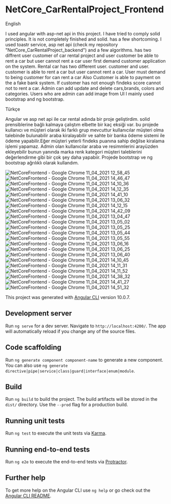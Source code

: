 # NetCore_CarRentalProject_Frontend
  
 English 
 
 I used angular with asp-net api in this project. I have tried to comply solid principles. It is not completely finished and solid. has a few shortcoming. I used toastr service, asp net api (check my repository "NetCore_CarRentalProject_backend") and a few algorithms. has two diffrent user customer of car rental  project and  user customer be  able to rent a car but user cannot rent a car user first demand customer application on the system. Rental car has two different user. customer and user. customer is able to rent a car but user cannot rent a car. User must demand to being customer for can rent a car Also  Customer is able to  payment  on the a fake bank system. If customer has not enough findeks score cannot not to rent a car. Admin can add update and delete cars,brands, colors and categories. Users who are admin can add image from UI I mainly used  bootstrap and ng bootstrap.
 
 Türkçe
 
  Angular ve asp net api ile car rental adında bir proje geliştirdim. solid prensiblerine bağlı kalmaya çalıştım elbette bir kaç eksiği var. bu projede kullanıcı ve müşteri olarak iki farklı grup mevcuttur kullanıcılar müşteri olma talebinde bulunabilir araba kiralayabilir ve sahte bir banka ödeme sistemi ile ödeme yapabilir.Eğer müşteri yeterli findeks puanına sahip değilse kiralama işlemi yapamaz. Admin olan kullanıcılar araba ve resimmlerini arayüzden ekleyebilir bunun yanında marka renk kategori müşteri taleblerini değerlendirme gibi bir çok şey daha yapabiir. Projede bootstrap ve ng bootstrap ağrılıklı olarak kullandım.
 
 
 
 
 
 
 
![NetCoreFrontend - Google Chrome 11_04_2021 12_58_45](https://user-images.githubusercontent.com/77804034/114303409-ac571880-9ad6-11eb-8fdb-b76553d5780e.png)
![NetCoreFrontend - Google Chrome 11_04_2021 14_46_47](https://user-images.githubusercontent.com/77804034/114303425-b711ad80-9ad6-11eb-9a9e-02f52c90c496.png)
![NetCoreFrontend - Google Chrome 11_04_2021 14_10_36](https://user-images.githubusercontent.com/77804034/114303433-bed15200-9ad6-11eb-8a6f-aae049b1142c.png)
![NetCoreFrontend - Google Chrome 11_04_2021 14_12_35](https://user-images.githubusercontent.com/77804034/114303438-c98be700-9ad6-11eb-8957-8f3b3c2b6792.png)
![NetCoreFrontend - Google Chrome 11_04_2021 14_41_10](https://user-images.githubusercontent.com/77804034/114303457-e4f6f200-9ad6-11eb-8834-fbacd82c14f0.png)
![NetCoreFrontend - Google Chrome 11_04_2021 13_06_32](https://user-images.githubusercontent.com/77804034/114303464-ee805a00-9ad6-11eb-92b2-a7607846c0a5.png)
![NetCoreFrontend - Google Chrome 11_04_2021 14_12_15](https://user-images.githubusercontent.com/77804034/114303467-f0e2b400-9ad6-11eb-8a65-9a2a26126aab.png)
![NetCoreFrontend - Google Chrome 11_04_2021 14_42_09](https://user-images.githubusercontent.com/77804034/114303468-f2ac7780-9ad6-11eb-8002-dc77989fa328.png)
![NetCoreFrontend - Google Chrome 11_04_2021 13_04_47](https://user-images.githubusercontent.com/77804034/114303479-05bf4780-9ad7-11eb-80bd-8f1a51a32ce5.png)
![NetCoreFrontend - Google Chrome 11_04_2021 13_05_02](https://user-images.githubusercontent.com/77804034/114303483-0952ce80-9ad7-11eb-82fd-82fc11ca4844.png)
![NetCoreFrontend - Google Chrome 11_04_2021 13_05_25](https://user-images.githubusercontent.com/77804034/114303486-0b1c9200-9ad7-11eb-8902-82b2b81e3f2f.png)
![NetCoreFrontend - Google Chrome 11_04_2021 13_05_44](https://user-images.githubusercontent.com/77804034/114303487-0bb52880-9ad7-11eb-8047-43349b9cc8d4.png)
![NetCoreFrontend - Google Chrome 11_04_2021 13_05_55](https://user-images.githubusercontent.com/77804034/114303489-0ce65580-9ad7-11eb-96f7-fbe282060d3e.png)
![NetCoreFrontend - Google Chrome 11_04_2021 13_06_16](https://user-images.githubusercontent.com/77804034/114303492-1079dc80-9ad7-11eb-82c7-c9d8c89e3a1a.png)
![NetCoreFrontend - Google Chrome 11_04_2021 13_06_25](https://user-images.githubusercontent.com/77804034/114303496-11ab0980-9ad7-11eb-8df3-063354d16738.png)
![NetCoreFrontend - Google Chrome 11_04_2021 13_06_40](https://user-images.githubusercontent.com/77804034/114303498-12dc3680-9ad7-11eb-8938-6aeba3f2c292.png)
![NetCoreFrontend - Google Chrome 11_04_2021 14_10_45](https://user-images.githubusercontent.com/77804034/114303499-1374cd00-9ad7-11eb-80cc-576a724be3c7.png)
![NetCoreFrontend - Google Chrome 11_04_2021 14_11_31](https://user-images.githubusercontent.com/77804034/114303506-18d21780-9ad7-11eb-90a4-34c995032568.png)
![NetCoreFrontend - Google Chrome 11_04_2021 14_11_52](https://user-images.githubusercontent.com/77804034/114303507-196aae00-9ad7-11eb-88a5-2144d89a261d.png)
![NetCoreFrontend - Google Chrome 11_04_2021 14_38_32](https://user-images.githubusercontent.com/77804034/114303511-1a9bdb00-9ad7-11eb-8d5a-eb8e960bc91a.png)
![NetCoreFrontend - Google Chrome 11_04_2021 14_41_27](https://user-images.githubusercontent.com/77804034/114303512-1bcd0800-9ad7-11eb-9507-8e901381c8bb.png)
![NetCoreFrontend - Google Chrome 11_04_2021 14_51_32](https://user-images.githubusercontent.com/77804034/114303513-1c659e80-9ad7-11eb-8042-8e4aaec77672.png)




This project was generated with [Angular CLI](https://github.com/angular/angular-cli) version 10.0.7.

## Development server

Run `ng serve` for a dev server. Navigate to `http://localhost:4200/`. The app will automatically reload if you change any of the source files.

## Code scaffolding

Run `ng generate component component-name` to generate a new component. You can also use `ng generate directive|pipe|service|class|guard|interface|enum|module`.

## Build

Run `ng build` to build the project. The build artifacts will be stored in the `dist/` directory. Use the `--prod` flag for a production build.

## Running unit tests

Run `ng test` to execute the unit tests via [Karma](https://karma-runner.github.io).

## Running end-to-end tests

Run `ng e2e` to execute the end-to-end tests via [Protractor](http://www.protractortest.org/).

## Further help

To get more help on the Angular CLI use `ng help` or go check out the [Angular CLI README](https://github.com/angular/angular-cli/blob/master/README.md).
